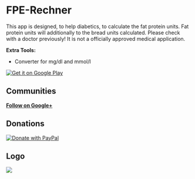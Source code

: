 # FPE-Rechner
This app is designed, to help diabetics, to calculate the fat protein units.
Fat protein units will additionally to the bread units calculated.
Please check with a doctor previously!
It is not a officially approved medical application.

<b>Extra Tools:</b>
* Converter for mg/dl and mmol/l

<a href="https://play.google.com/store/apps/details?id=de.crazyinfo.fpe_rechner"><img alt="Get it on Google Play" src="http://steverichey.github.io/google-play-badge-svg/img/en_get.svg" /></a>

## Communities
[**Follow on Google+**](https://plus.google.com/communities/117606893613804534090/)

## Donations
<a href="https://paypal.me/MathiasN" title="Donate with PayPal" target="_blank"><img alt="Donate with PayPal" src=" https://www.paypalobjects.com/webstatic/en_US/btn/btn_donate_pp_142x27.png" /></a>

## Logo
<img src="http://www.bilder-upload.eu/thumb/5ca473-1474374895.png" />
